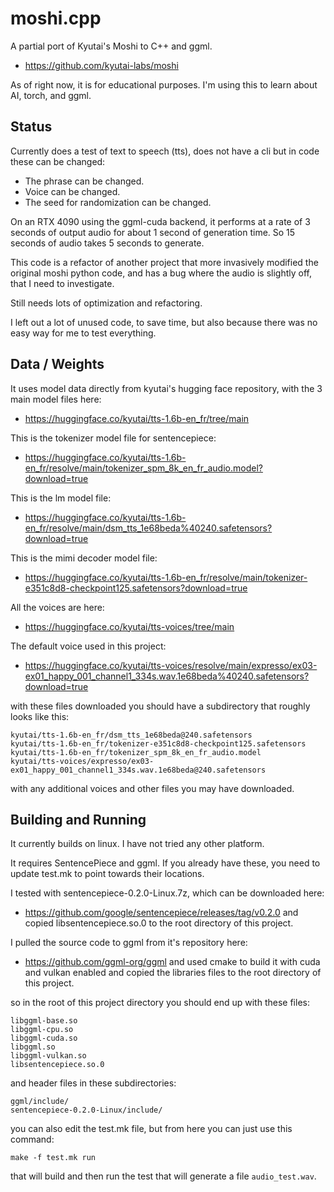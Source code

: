 
# moshi.cpp

A partial port of Kyutai's Moshi to C++ and ggml.
* https://github.com/kyutai-labs/moshi

As of right now, it is for educational purposes. I'm using this to learn about AI, torch, and ggml.

## Status

Currently does a test of text to speech (tts), does not have a cli but in code these can be changed:
* The phrase can be changed.
* Voice can be changed.
* The seed for randomization can be changed.

On an RTX 4090 using the ggml-cuda backend, it performs at a rate of 3 seconds of output audio for about 1 second of generation time. So 15 seconds of audio takes 5 seconds to generate.

This code is a refactor of another project that more invasively modified the original moshi python code, and has a bug where the audio is slightly off, that I need to investigate.

Still needs lots of optimization and refactoring.

I left out a lot of unused code, to save time, but also because there was no easy way for me to test everything.

## Data / Weights

It uses model data directly from kyutai's hugging face repository, with the 3 main model files here:
* https://huggingface.co/kyutai/tts-1.6b-en_fr/tree/main

This is the tokenizer model file for sentencepiece:
* https://huggingface.co/kyutai/tts-1.6b-en_fr/resolve/main/tokenizer_spm_8k_en_fr_audio.model?download=true

This is the lm model file:
* https://huggingface.co/kyutai/tts-1.6b-en_fr/resolve/main/dsm_tts_1e68beda%40240.safetensors?download=true

This is the mimi decoder model file:
* https://huggingface.co/kyutai/tts-1.6b-en_fr/resolve/main/tokenizer-e351c8d8-checkpoint125.safetensors?download=true

All the voices are here:
* https://huggingface.co/kyutai/tts-voices/tree/main

The default voice used in this project:
* https://huggingface.co/kyutai/tts-voices/resolve/main/expresso/ex03-ex01_happy_001_channel1_334s.wav.1e68beda%40240.safetensors?download=true

with these files downloaded you should have a subdirectory that roughly looks like this:
```
kyutai/tts-1.6b-en_fr/dsm_tts_1e68beda@240.safetensors
kyutai/tts-1.6b-en_fr/tokenizer-e351c8d8-checkpoint125.safetensors
kyutai/tts-1.6b-en_fr/tokenizer_spm_8k_en_fr_audio.model
kyutai/tts-voices/expresso/ex03-ex01_happy_001_channel1_334s.wav.1e68beda@240.safetensors
```
with any additional voices and other files you may have downloaded.

## Building and Running

It currently builds on linux. I have not tried any other platform.

It requires SentencePiece and ggml. If you already have these, you need to update test.mk to point towards their locations.

I tested with sentencepiece-0.2.0-Linux.7z, which can be downloaded here:
* https://github.com/google/sentencepiece/releases/tag/v0.2.0
and copied libsentencepiece.so.0 to the root directory of this project.

I pulled the source code to ggml from it's repository here:
* https://github.com/ggml-org/ggml
and used cmake to build it with cuda and vulkan enabled and copied the libraries files to the root directory of this project.

so in the root of this project directory you should end up with these files:
```
libggml-base.so
libggml-cpu.so
libggml-cuda.so
libggml.so
libggml-vulkan.so
libsentencepiece.so.0
```

and header files in these subdirectories:
```
ggml/include/
sentencepiece-0.2.0-Linux/include/
```

you can also edit the test.mk file, but from here you can just use this command:
```
make -f test.mk run
```
that will build and then run the test that will generate a file `audio_test.wav`.


